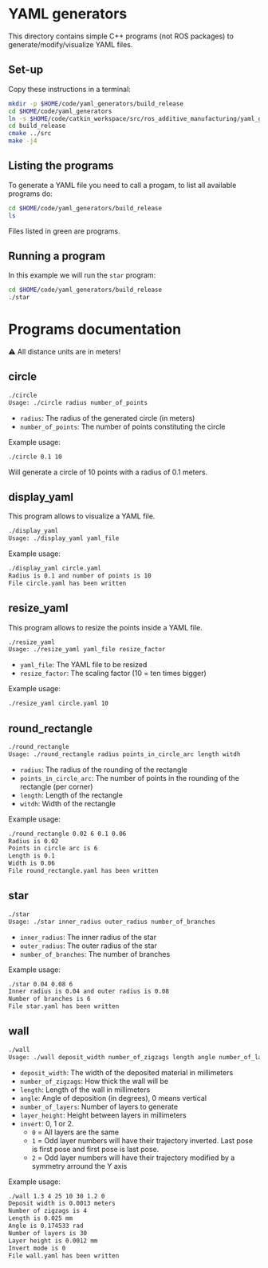# YAML generators
This directory contains simple C++ programs (not ROS packages) to generate/modify/visualize YAML files.

## Set-up
Copy these instructions in a terminal:
```bash
mkdir -p $HOME/code/yaml_generators/build_release
cd $HOME/code/yaml_generators
ln -s $HOME/code/catkin_workspace/src/ros_additive_manufacturing/yaml_generators src
cd build_release
cmake ../src
make -j4
```

## Listing the programs
To generate a YAML file you need to call a progam, to list all available programs do:
```bash
cd $HOME/code/yaml_generators/build_release
ls
```
Files listed in green are programs.

## Running a program
In this example we will run the `star` program:
```bash
cd $HOME/code/yaml_generators/build_release
./star
```

# Programs documentation
:warning: All distance units are in meters!

## circle
```bash
./circle
Usage: ./circle radius number_of_points
```

- `radius`: The radius of the generated circle (in meters)
- `number_of_points`: The number of points constituting the circle

Example usage:
```bash
./circle 0.1 10
```

Will generate a circle of 10 points with a radius of 0.1 meters.

## display_yaml
This program allows to visualize a YAML file.
```bash
./display_yaml
Usage: ./display_yaml yaml_file
```

Example usage:
```bash
./display_yaml circle.yaml
Radius is 0.1 and number of points is 10
File circle.yaml has been written
```

## resize_yaml
This program allows to resize the points inside a YAML file.
```bash
./resize_yaml
Usage: ./resize_yaml yaml_file resize_factor
```

- `yaml_file`: The YAML file to be resized
- `resize_factor`: The scaling factor (10 = ten times bigger)

Example usage:
```bash
./resize_yaml circle.yaml 10
```

## round_rectangle
```bash
./round_rectangle
Usage: ./round_rectangle radius points_in_circle_arc length witdh
```

- `radius`: The radius of the rounding of the rectangle
- `points_in_circle_arc`: The number of points in the rounding of the rectangle (per corner)
- `length`: Length of the rectangle
- `witdh`: Width of the rectangle

Example usage:
```bash
./round_rectangle 0.02 6 0.1 0.06
Radius is 0.02
Points in circle arc is 6
Length is 0.1
Width is 0.06
File round_rectangle.yaml has been written
```

## star
```bash
./star
Usage: ./star inner_radius outer_radius number_of_branches
```

- `inner_radius`: The inner radius of the star
- `outer_radius`: The outer radius of the star
- `number_of_branches`: The number of branches

Example usage:
```bash
./star 0.04 0.08 6
Inner radius is 0.04 and outer radius is 0.08
Number of branches is 6
File star.yaml has been written
```

## wall
```bash
./wall
Usage: ./wall deposit_width number_of_zigzags length angle number_of_layers layer_height invert
```

- `deposit_width`: The width of the deposited material in millimeters
- `number_of_zigzags`: How thick the wall will be
- `length`: Length of the wall in millimeters
- `angle`: Angle of deposition (in degrees), 0 means vertical
- `number_of_layers`: Number of layers to generate
- `layer_height`: Height between layers in millimeters
- `invert`: 0, 1 or 2.
  - `0` = All layers are the same
  - `1` = Odd layer numbers will have their trajectory inverted. Last pose is first pose and first pose is last pose.
  - `2` = Odd layer numbers will have their trajectory modified by a symmetry arround the  Y axis

Example usage:
```bash
./wall 1.3 4 25 10 30 1.2 0
Deposit width is 0.0013 meters
Number of zigzags is 4
Length is 0.025 mm
Angle is 0.174533 rad
Number of layers is 30
Layer height is 0.0012 mm
Invert mode is 0
File wall.yaml has been written
```
